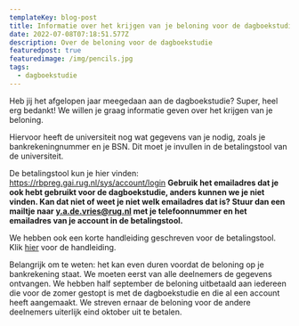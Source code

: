 ```yaml
---
templateKey: blog-post
title: Informatie over het krijgen van je beloning voor de dagboekstudie
date: 2022-07-08T07:18:51.577Z
description: Over de beloning voor de dagboekstudie
featuredpost: true
featuredimage: /img/pencils.jpg
tags:
  - dagboekstudie
---
```

Heb jij het afgelopen jaar meegedaan aan de dagboekstudie? Super, heel erg bedankt! We willen je graag informatie geven over het krijgen van je beloning.

Hiervoor heeft de universiteit nog wat gegevens van je nodig, zoals je bankrekeningnummer en je BSN. Dit moet je invullen in de betalingstool van de universiteit.

De betalingstool kun je hier vinden: <https://rbpreg.gai.rug.nl/sys/account/login> **Gebruik het emailadres dat je ook hebt gebruikt voor de dagboekstudie, anders kunnen we je niet vinden. Kan dat niet of weet je niet welk emailadres dat is? Stuur dan een mailtje naar y.a.de.vries@rug.nl met je telefoonnummer en het emailadres van je account in de betalingstool.**

We hebben ook een korte handleiding geschreven voor de betalingstool. Klik [hier](https://u-can-feel.nl/img/handleiding.pdf) voor de handleiding.

Belangrijk om te weten: het kan even duren voordat de beloning op je bankrekening staat. We moeten eerst van alle deelnemers de gegevens ontvangen. We hebben half september de beloning uitbetaald aan iedereen die voor de zomer gestopt is met de dagboekstudie en die al een account heeft aangemaakt. We streven ernaar de beloning voor de andere deelnemers uiterlijk eind oktober uit te betalen.